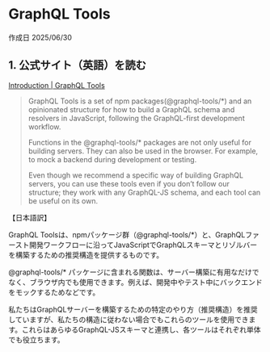 # GraphQL Tools

作成日 2025/06/30

## 1. 公式サイト（英語）を読む

[Introduction | GraphQL Tools](https://the-guild.dev/graphql/tools/docs/introduction)

> GraphQL Tools is a set of npm packages(@graphql-tools/*) and an opinionated structure for how to build a GraphQL schema and resolvers in JavaScript, following the GraphQL-first development workflow.
>
> Functions in the @graphql-tools/* packages are not only useful for building servers. They can also be used in the browser. For example, to mock a backend during development or testing.
>
> Even though we recommend a specific way of building GraphQL servers, you can use these tools even if you don’t follow our structure; they work with any GraphQL-JS schema, and each tool can be useful on its own.

【日本語訳】

GraphQL Toolsは、npmパッケージ群（@graphql-tools/*）と、GraphQLファースト開発ワークフローに沿ってJavaScriptでGraphQLスキーマとリゾルバーを構築するための推奨構造を提供するものです。

@graphql-tools/* パッケージに含まれる関数は、サーバー構築に有用なだけでなく、ブラウザ内でも使用できます。例えば、開発中やテスト中にバックエンドをモックするためなどです。

私たちはGraphQLサーバーを構築するための特定のやり方（推奨構造）を推奨していますが、私たちの構造に従わない場合でもこれらのツールを使用できます。これらはあらゆるGraphQL-JSスキーマと連携し、各ツールはそれぞれ単体でも役立ちます。

